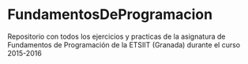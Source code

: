 # FundamentosDeProgramacion
Repositorio con todos los ejercicios y practicas de la asignatura de Fundamentos de Programación de la ETSIIT (Granada) durante el curso 2015-2016
